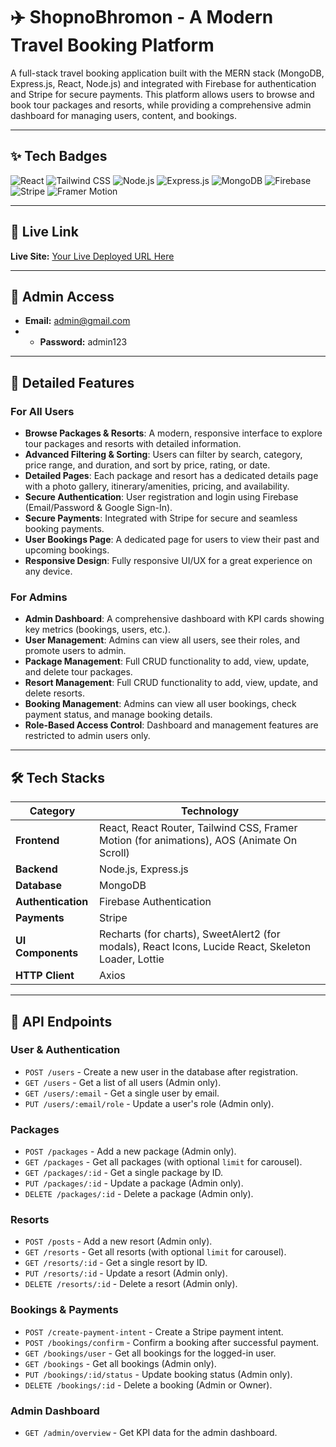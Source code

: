 # ✈️ ShopnoBhromon - A Modern Travel Booking Platform

A full-stack travel booking application built with the MERN stack (MongoDB, Express.js, React, Node.js) and integrated with Firebase for authentication and Stripe for secure payments. This platform allows users to browse and book tour packages and resorts, while providing a comprehensive admin dashboard for managing users, content, and bookings.

---

## ✨ Tech Badges

![React](https://img.shields.io/badge/React-20232A?style=for-the-badge&logo=react&logoColor=61DAFB)
![Tailwind CSS](https://img.shields.io/badge/Tailwind_CSS-38B2AC?style=for-the-badge&logo=tailwind-css&logoColor=white)
![Node.js](https://img.shields.io/badge/Node.js-339933?style=for-the-badge&logo=nodedotjs&logoColor=white)
![Express.js](https://img.shields.io/badge/Express.js-000000?style=for-the-badge&logo=express&logoColor=white)
![MongoDB](https://img.shields.io/badge/MongoDB-47A248?style=for-the-badge&logo=mongodb&logoColor=white)
![Firebase](https://img.shields.io/badge/Firebase-FFCA28?style=for-the-badge&logo=firebase&logoColor=black)
![Stripe](https://img.shields.io/badge/Stripe-626CD9?style=for-the-badge&logo=stripe&logoColor=white)
![Framer Motion](https://img.shields.io/badge/Framer_Motion-0055FF?style=for-the-badge&logo=framer&logoColor=white)

---

## 🔗 Live Link

**Live Site:** [Your Live Deployed URL Here](https://your-live-site-url.com)

---

## 👤 Admin Access

- **Email:** admin@gmail.com
- - **Password:** admin123

---

## 🚀 Detailed Features

### For All Users
*   **Browse Packages & Resorts**: A modern, responsive interface to explore tour packages and resorts with detailed information.
*   **Advanced Filtering & Sorting**: Users can filter by search, category, price range, and duration, and sort by price, rating, or date.
*   **Detailed Pages**: Each package and resort has a dedicated details page with a photo gallery, itinerary/amenities, pricing, and availability.
*   **Secure Authentication**: User registration and login using Firebase (Email/Password & Google Sign-In).
*   **Secure Payments**: Integrated with Stripe for secure and seamless booking payments.
*   **User Bookings Page**: A dedicated page for users to view their past and upcoming bookings.
*   **Responsive Design**: Fully responsive UI/UX for a great experience on any device.

### For Admins
*   **Admin Dashboard**: A comprehensive dashboard with KPI cards showing key metrics (bookings, users, etc.).
*   **User Management**: Admins can view all users, see their roles, and promote users to admin.
*   **Package Management**: Full CRUD functionality to add, view, update, and delete tour packages.
*   **Resort Management**: Full CRUD functionality to add, view, update, and delete resorts.
*   **Booking Management**: Admins can view all user bookings, check payment status, and manage booking details.
*   **Role-Based Access Control**: Dashboard and management features are restricted to admin users only.

---

## 🛠 Tech Stacks

| Category          | Technology                                                                                                |
| ----------------- | --------------------------------------------------------------------------------------------------------- |
| **Frontend**      | React, React Router, Tailwind CSS, Framer Motion (for animations), AOS (Animate On Scroll)                  |
| **Backend**       | Node.js, Express.js                                                                                       |
| **Database**      | MongoDB                                                                                                   |
| **Authentication**| Firebase Authentication                                                                                   |
| **Payments**      | Stripe                                                                                                    |
| **UI Components** | Recharts (for charts), SweetAlert2 (for modals), React Icons, Lucide React, Skeleton Loader, Lottie        |
| **HTTP Client**   | Axios                                                                                                     |

---



## 🔌 API Endpoints

### User & Authentication
-   `POST /users` - Create a new user in the database after registration.
-   `GET /users` - Get a list of all users (Admin only).
-   `GET /users/:email` - Get a single user by email.
-   `PUT /users/:email/role` - Update a user's role (Admin only).

### Packages
-   `POST /packages` - Add a new package (Admin only).
-   `GET /packages` - Get all packages (with optional `limit` for carousel).
-   `GET /packages/:id` - Get a single package by ID.
-   `PUT /packages/:id` - Update a package (Admin only).
-   `DELETE /packages/:id` - Delete a package (Admin only).

### Resorts
-   `POST /posts` - Add a new resort (Admin only).
-   `GET /resorts` - Get all resorts (with optional `limit` for carousel).
-   `GET /resorts/:id` - Get a single resort by ID.
-   `PUT /resorts/:id` - Update a resort (Admin only).
-   `DELETE /resorts/:id` - Delete a resort (Admin only).

### Bookings & Payments
-   `POST /create-payment-intent` - Create a Stripe payment intent.
-   `POST /bookings/confirm` - Confirm a booking after successful payment.
-   `GET /bookings/user` - Get all bookings for the logged-in user.
-   `GET /bookings` - Get all bookings (Admin only).
-   `PUT /bookings/:id/status` - Update booking status (Admin only).
-   `DELETE /bookings/:id` - Delete a booking (Admin or Owner).

### Admin Dashboard
-   `GET /admin/overview` - Get KPI data for the admin dashboard.
